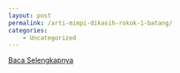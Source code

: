 ```yaml
---
layout: post
permalink: /arti-mimpi-dikasih-rokok-1-batang/
categories:
    - Uncategorized
---
```


[Baca Selengkapnya](/04)